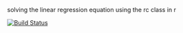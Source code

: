 solving the linear regression equation using the rc class in r

[![Build Status](https://travis-ci.org/tondralok/RCourseLab4.svg?branch=master)](https://travis-ci.org/tondralok/RCourseLab4)
